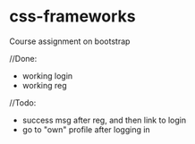 # css-frameworks
Course assignment on bootstrap

//Done:
- working login
- working reg

//Todo:
- success msg after reg, and then link to login
- go to "own" profile after logging in